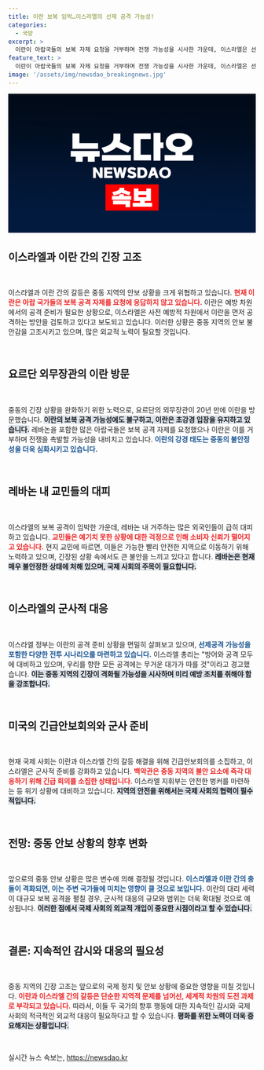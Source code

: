 ```yaml
---
title: 이란 보복 임박…이스라엘의 선제 공격 가능성!
categories:
  - 국방
excerpt: >
  이란이 아랍국들의 보복 자제 요청을 거부하며 전쟁 가능성을 시사한 가운데, 이스라엘은 선제 공격 검토에 들어갔습니다. 중동 긴장이 고조되는 상황에서 국제 사회의 우려가 커지고 있습니다.
feature_text: >
  이란이 아랍국들의 보복 자제 요청을 거부하며 전쟁 가능성을 시사한 가운데, 이스라엘은 선제 공격 검토에 들어갔습니다. 중동 긴장이 고조되는 상황에서 국제 사회의 우려가 커지고 있습니다.
image: '/assets/img/newsdao_breakingnews.jpg'
---
```


<p><img src="/assets/img/newsdao_breakingnews.jpg" alt="cryptoinkorea 속보" /></p>

<h2 data-ke-size="size26">이스라엘과 이란 간의 긴장 고조</h2>

<p data-ke-size="size16">&nbsp;</p>

<p>이스라엘과 이란 간의 갈등은 중동 지역의 안보 상황을 크게 위협하고 있습니다. <b><span style="color: #ee2323;">현재 이란은 아랍 국가들의 보복 공격 자제를 요청에 응답하지 않고 있습니다.</span></b> 이란은 예방 차원에서의 공격 준비가 필요한 상황으로, 이스라엘은 사전 예방적 차원에서 이란을 먼저 공격하는 방안을 검토하고 있다고 보도되고 있습니다. 이러한 상황은 중동 지역의 안보 불안감을 고조시키고 있으며, 많은 외교적 노력이 필요할 것입니다.</p>

<p data-ke-size="size16">&nbsp;</p>

<h2 data-ke-size="size26">요르단 외무장관의 이란 방문</h2>

<p data-ke-size="size16">&nbsp;</p>

<p>중동의 긴장 상황을 완화하기 위한 노력으로, 요르단의 외무장관이 20년 만에 이란을 방문했습니다. <b><span style="background-color: #21538527;">이란의 보복 공격 가능성에도 불구하고, 이란은 초강경 입장을 유지하고 있습니다.</span></b> 레바논을 포함한 많은 아랍국들은 보복 공격 자제를 요청했으나 이란은 이를 거부하며 전쟁을 촉발할 가능성을 내비치고 있습니다. <b><span style="color: #1a5490;">이란의 강경 태도는 중동의 불안정성을 더욱 심화시키고 있습니다.</span></b></p>

<p data-ke-size="size16">&nbsp;</p>

<h2 data-ke-size="size26">레바논 내 교민들의 대피</h2>

<p data-ke-size="size16">&nbsp;</p>

<p>이스라엘의 보복 공격이 임박한 가운데, 레바논 내 거주하는 많은 외국인들이 급히 대피하고 있습니다. <b><span style="color: #ee2323;">교민들은 예기치 못한 상황에 대한 걱정으로 인해 소비자 신뢰가 떨어지고 있습니다.</span></b> 현지 교민에 따르면, 이들은 가능한 빨리 안전한 지역으로 이동하기 위해 노력하고 있으며, 긴장된 상황 속에서도 큰 불안을 느끼고 있다고 합니다. <b><span style="background-color: #21538527;">레바논은 현재 매우 불안정한 상태에 처해 있으며, 국제 사회의 주목이 필요합니다.</span></b></p>

<p data-ke-size="size16">&nbsp;</p>

<h2 data-ke-size="size26">이스라엘의 군사적 대응</h2>

<p data-ke-size="size16">&nbsp;</p>

<p>이스라엘 정부는 이란의 공격 준비 상황을 면밀히 살펴보고 있으며, <b><span style="color: #1a5490;">선제공격 가능성을 포함한 다양한 전투 시나리오를 마련하고 있습니다.</span></b> 이스라엘 총리는 "방어와 공격 모두에 대비하고 있으며, 우리를 향한 모든 공격에는 무거운 대가가 따를 것"이라고 경고했습니다. <b><span style="background-color: #21538527;">이는 중동 지역의 긴장이 격화될 가능성을 시사하며 미리 예방 조치를 취해야 함을 강조합니다.</span></b></p>

<p data-ke-size="size16">&nbsp;</p>

<h2 data-ke-size="size26">미국의 긴급안보회의와 군사 준비</h2>

<p data-ke-size="size16">&nbsp;</p>

<p>현재 국제 사회는 이란과 이스라엘 간의 갈등 해결을 위해 긴급안보회의를 소집하고, 이스라엘은 군사적 준비를 강화하고 있습니다. <b><span style="color: #ee2323;">백악관은 중동 지역의 불안 요소에 즉각 대응하기 위해 긴급 회의를 소집한 상태입니다.</span></b> 이스라엘 지휘부는 안전한 벙커를 마련하는 등 위기 상황에 대비하고 있습니다. <b><span style="background-color: #21538527;">지역의 안전을 위해서는 국제 사회의 협력이 필수적입니다.</span></b></p>

<p data-ke-size="size16">&nbsp;</p>

<h2 data-ke-size="size26">전망: 중동 안보 상황의 향후 변화</h2>

<p data-ke-size="size16">&nbsp;</p>

<p>앞으로의 중동 안보 상황은 많은 변수에 의해 결정될 것입니다. <b><span style="color: #1a5490;">이스라엘과 이란 간의 충돌이 격화되면, 이는 주변 국가들에 미치는 영향이 클 것으로 보입니다.</span></b> 이란의 대리 세력이 대규모 보복 공격을 펼칠 경우, 군사적 대응의 규모와 범위는 더욱 확대될 것으로 예상됩니다. <b><span style="background-color: #21538527;">이러한 점에서 국제 사회의 외교적 개입이 중요한 시점이라고 할 수 있습니다.</span></b></p>

<p data-ke-size="size16">&nbsp;</p>

<h2 data-ke-size="size26">결론: 지속적인 감시와 대응의 필요성</h2>

<p data-ke-size="size16">&nbsp;</p>

<p>중동 지역의 긴장 고조는 앞으로의 국제 정치 및 안보 상황에 중요한 영향을 미칠 것입니다. <b><span style="color: #ee2323;">이란과 이스라엘 간의 갈등은 단순한 지역적 문제를 넘어선, 세계적 차원의 도전 과제로 부각되고 있습니다.</span></b> 따라서, 이들 두 국가의 향후 행동에 대한 지속적인 감시와 국제 사회의 적극적인 외교적 대응이 필요하다고 할 수 있습니다. <b><span style="background-color: #21538527;">평화를 위한 노력이 더욱 중요해지는 상황입니다.</span></b></p>

<p data-ke-size="size16">&nbsp;</p>
실시간 뉴스 속보는, <a href="https://newsdao.kr" rel="dofollow">https://newsdao.kr</a>


